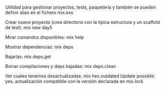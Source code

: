 Utilidad para gestionar proyectos, tests, paquetería y también se pueden definir aliax en el fichero mix.exs

Crear nuevo proyecto (crea directorio con la típica estructura y un scaffold de test):
mix new day5

Mirar comandos disponibles:
mix help

Mostrar dependencias:
mix deps

Bajarlas:
mix deps.get

Borrar compilaciones y deps bajadas:
mix deps.clean

Ver cuales tenemos desactualizadas:
mix hex.outdated
  Update possible:
    yes, actualización compatible con la versión declarada en mix.lock
